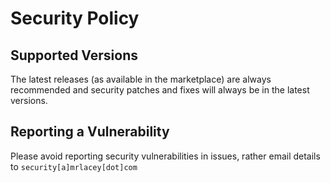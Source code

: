 # Security Policy

## Supported Versions

The latest releases (as available in the marketplace) are always recommended and security patches and fixes will always be in the latest versions. 

## Reporting a Vulnerability

Please avoid reporting security vulnerabilities in issues, rather email details to `security[a]mrlacey[dot]com`
